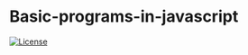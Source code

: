 # Basic-programs-in-javascript
[![License](https://img.shields.io/github/license/patil-ashutosh/go-regex-utility)](https://github.com/patil-ashutosh/go-regex-utility/blob/master/LICENSE) 
